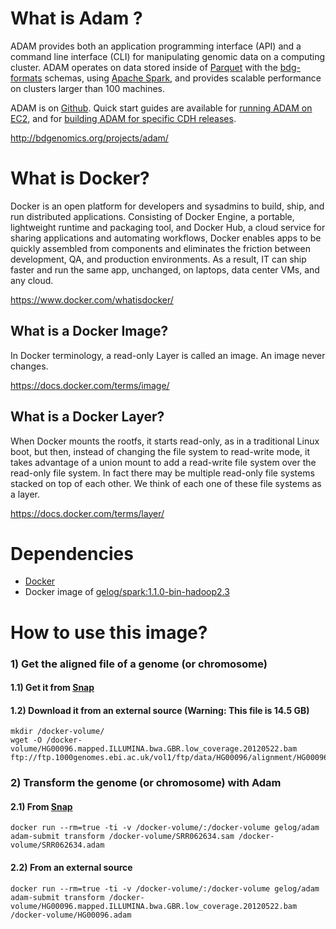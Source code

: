# What is Adam ?
ADAM provides both an application programming interface (API) and a command line interface (CLI) for manipulating genomic data on a computing cluster. ADAM operates on data stored inside of [Parquet](http://www.parquet.io/) with the [bdg-formats](http://bdgenomics.org/projects/bdg-formats/) schemas, using [Apache Spark](http://spark.apache.org/), and provides scalable performance on clusters larger than 100 machines.

ADAM is on [Github](https://github.com/bigdatagenomics/adam). Quick start guides are available for [running ADAM on EC2](https://github.com/bigdatagenomics/adam/wiki/Running-ADAM-on-EC2), and for [building ADAM for specific CDH releases](https://github.com/bigdatagenomics/adam/wiki/Running-ADAM-on-CDH-4-or-5).

http://bdgenomics.org/projects/adam/

# What is Docker?
Docker is an open platform for developers and sysadmins to build, ship, and run distributed applications. Consisting of Docker Engine, a portable, lightweight runtime and packaging tool, and Docker Hub, a cloud service for sharing applications and automating workflows, Docker enables apps to be quickly assembled from components and eliminates the friction between development, QA, and production environments. As a result, IT can ship faster and run the same app, unchanged, on laptops, data center VMs, and any cloud.

https://www.docker.com/whatisdocker/

## What is a Docker Image?
In Docker terminology, a read-only Layer is called an image. An image never changes.

https://docs.docker.com/terms/image/

## What is a Docker Layer?
When Docker mounts the rootfs, it starts read-only, as in a traditional Linux boot, but then, instead of changing the file system to read-write mode, it takes advantage of a union mount to add a read-write file system over the read-only file system. In fact there may be multiple read-only file systems stacked on top of each other. We think of each one of these file systems as a layer.

https://docs.docker.com/terms/layer/

# Dependencies
* [Docker](https://docs.docker.com/installation/)
* Docker image of [gelog/spark:1.1.0-bin-hadoop2.3](https://registry.hub.docker.com/u/gelog/spark/)

# How to use this image?
### 1) Get the aligned file of a genome (or chromosome) 
#### 1.1) Get it from [Snap](https://github.com/GELOG/docker-ubuntu-snap)
#### 1.2) Download it from an external source (Warning: This file is 14.5 GB)
```
mkdir /docker-volume/
wget -O /docker-volume/HG00096.mapped.ILLUMINA.bwa.GBR.low_coverage.20120522.bam ftp://ftp.1000genomes.ebi.ac.uk/vol1/ftp/data/HG00096/alignment/HG00096.mapped.ILLUMINA.bwa.GBR.low_coverage.20120522.bam
```
### 2) Transform the genome (or chromosome) with Adam
#### 2.1) From [Snap](https://github.com/GELOG/docker-ubuntu-snap)
```
docker run --rm=true -ti -v /docker-volume/:/docker-volume gelog/adam adam-submit transform /docker-volume/SRR062634.sam /docker-volume/SRR062634.adam
```
#### 2.2) From an external source
```
docker run --rm=true -ti -v /docker-volume/:/docker-volume gelog/adam adam-submit transform /docker-volume/HG00096.mapped.ILLUMINA.bwa.GBR.low_coverage.20120522.bam /docker-volume/HG00096.adam
```

